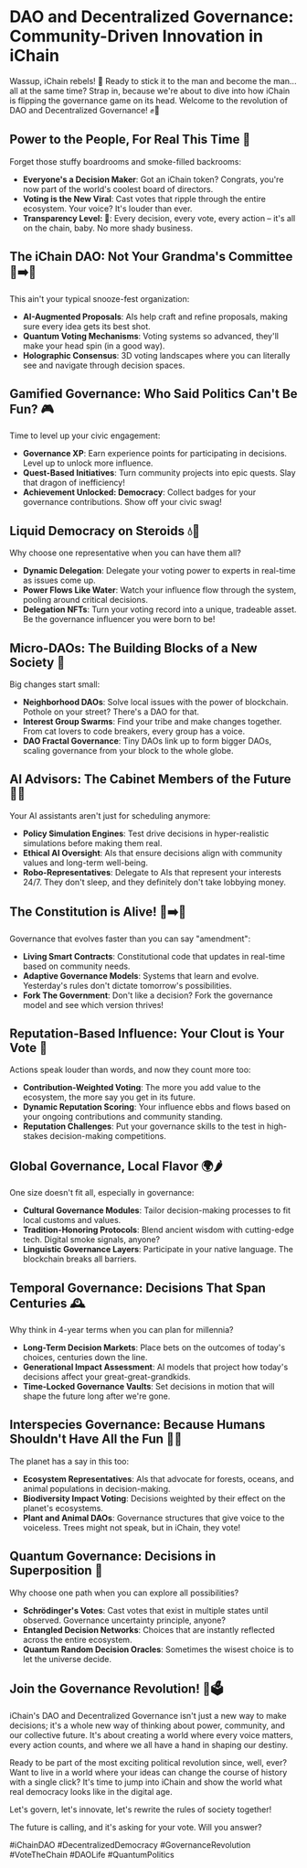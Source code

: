 # DAO and Decentralized Governance: Community-Driven Innovation in iChain

Wassup, iChain rebels! 👋 Ready to stick it to the man and become the man... all at the same time? Strap in, because we're about to dive into how iChain is flipping the governance game on its head. Welcome to the revolution of DAO and Decentralized Governance! ✊🚀

## Power to the People, For Real This Time 💪

Forget those stuffy boardrooms and smoke-filled backrooms:

- **Everyone's a Decision Maker**: Got an iChain token? Congrats, you're now part of the world's coolest board of directors.
- **Voting is the New Viral**: Cast votes that ripple through the entire ecosystem. Your voice? It's louder than ever.
- **Transparency Level: 💯**: Every decision, every vote, every action – it's all on the chain, baby. No more shady business.

## The iChain DAO: Not Your Grandma's Committee 👵➡️🤖

This ain't your typical snooze-fest organization:

- **AI-Augmented Proposals**: AIs help craft and refine proposals, making sure every idea gets its best shot.
- **Quantum Voting Mechanisms**: Voting systems so advanced, they'll make your head spin (in a good way).
- **Holographic Consensus**: 3D voting landscapes where you can literally see and navigate through decision spaces.

## Gamified Governance: Who Said Politics Can't Be Fun? 🎮

Time to level up your civic engagement:

- **Governance XP**: Earn experience points for participating in decisions. Level up to unlock more influence.
- **Quest-Based Initiatives**: Turn community projects into epic quests. Slay that dragon of inefficiency!
- **Achievement Unlocked: Democracy**: Collect badges for your governance contributions. Show off your civic swag!

## Liquid Democracy on Steroids 💧💪

Why choose one representative when you can have them all?

- **Dynamic Delegation**: Delegate your voting power to experts in real-time as issues come up.
- **Power Flows Like Water**: Watch your influence flow through the system, pooling around critical decisions.
- **Delegation NFTs**: Turn your voting record into a unique, tradeable asset. Be the governance influencer you were born to be!

## Micro-DAOs: The Building Blocks of a New Society 🧱

Big changes start small:

- **Neighborhood DAOs**: Solve local issues with the power of blockchain. Pothole on your street? There's a DAO for that.
- **Interest Group Swarms**: Find your tribe and make changes together. From cat lovers to code breakers, every group has a voice.
- **DAO Fractal Governance**: Tiny DAOs link up to form bigger DAOs, scaling governance from your block to the whole globe.

## AI Advisors: The Cabinet Members of the Future 🤖👔

Your AI assistants aren't just for scheduling anymore:

- **Policy Simulation Engines**: Test drive decisions in hyper-realistic simulations before making them real.
- **Ethical AI Oversight**: AIs that ensure decisions align with community values and long-term well-being.
- **Robo-Representatives**: Delegate to AIs that represent your interests 24/7. They don't sleep, and they definitely don't take lobbying money.

## The Constitution is Alive! 📜➡️🧬

Governance that evolves faster than you can say "amendment":

- **Living Smart Contracts**: Constitutional code that updates in real-time based on community needs.
- **Adaptive Governance Models**: Systems that learn and evolve. Yesterday's rules don't dictate tomorrow's possibilities.
- **Fork The Government**: Don't like a decision? Fork the governance model and see which version thrives!

## Reputation-Based Influence: Your Clout is Your Vote 🌟

Actions speak louder than words, and now they count more too:

- **Contribution-Weighted Voting**: The more you add value to the ecosystem, the more say you get in its future.
- **Dynamic Reputation Scoring**: Your influence ebbs and flows based on your ongoing contributions and community standing.
- **Reputation Challenges**: Put your governance skills to the test in high-stakes decision-making competitions.

## Global Governance, Local Flavor 🌍🌶️

One size doesn't fit all, especially in governance:

- **Cultural Governance Modules**: Tailor decision-making processes to fit local customs and values.
- **Tradition-Honoring Protocols**: Blend ancient wisdom with cutting-edge tech. Digital smoke signals, anyone?
- **Linguistic Governance Layers**: Participate in your native language. The blockchain breaks all barriers.

## Temporal Governance: Decisions That Span Centuries 🕰️

Why think in 4-year terms when you can plan for millennia?

- **Long-Term Decision Markets**: Place bets on the outcomes of today's choices, centuries down the line.
- **Generational Impact Assessment**: AI models that project how today's decisions affect your great-great-grandkids.
- **Time-Locked Governance Vaults**: Set decisions in motion that will shape the future long after we're gone.

## Interspecies Governance: Because Humans Shouldn't Have All the Fun 🐘🌳

The planet has a say in this too:

- **Ecosystem Representatives**: AIs that advocate for forests, oceans, and animal populations in decision-making.
- **Biodiversity Impact Voting**: Decisions weighted by their effect on the planet's ecosystems.
- **Plant and Animal DAOs**: Governance structures that give voice to the voiceless. Trees might not speak, but in iChain, they vote!

## Quantum Governance: Decisions in Superposition 🔬

Why choose one path when you can explore all possibilities?

- **Schrödinger's Votes**: Cast votes that exist in multiple states until observed. Governance uncertainty principle, anyone?
- **Entangled Decision Networks**: Choices that are instantly reflected across the entire ecosystem.
- **Quantum Random Decision Oracles**: Sometimes the wisest choice is to let the universe decide.

## Join the Governance Revolution! 🚀🗳️

iChain's DAO and Decentralized Governance isn't just a new way to make decisions; it's a whole new way of thinking about power, community, and our collective future. It's about creating a world where every voice matters, every action counts, and where we all have a hand in shaping our destiny.

Ready to be part of the most exciting political revolution since, well, ever? Want to live in a world where your ideas can change the course of history with a single click? It's time to jump into iChain and show the world what real democracy looks like in the digital age.

Let's govern, let's innovate, let's rewrite the rules of society together!

The future is calling, and it's asking for your vote. Will you answer?

#iChainDAO #DecentralizedDemocracy #GovernanceRevolution #VoteTheChain #DAOLife #QuantumPolitics


